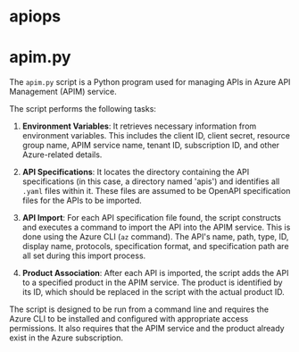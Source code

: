 # apiops
# apim.py

The `apim.py` script is a Python program used for managing APIs in Azure API Management (APIM) service.

The script performs the following tasks:

1. **Environment Variables**: It retrieves necessary information from environment variables. This includes the client ID, client secret, resource group name, APIM service name, tenant ID, subscription ID, and other Azure-related details.

2. **API Specifications**: It locates the directory containing the API specifications (in this case, a directory named 'apis') and identifies all `.yaml` files within it. These files are assumed to be OpenAPI specification files for the APIs to be imported.

3. **API Import**: For each API specification file found, the script constructs and executes a command to import the API into the APIM service. This is done using the Azure CLI (`az` command). The API's name, path, type, ID, display name, protocols, specification format, and specification path are all set during this import process.

4. **Product Association**: After each API is imported, the script adds the API to a specified product in the APIM service. The product is identified by its ID, which should be replaced in the script with the actual product ID.

The script is designed to be run from a command line and requires the Azure CLI to be installed and configured with appropriate access permissions. It also requires that the APIM service and the product already exist in the Azure subscription.
